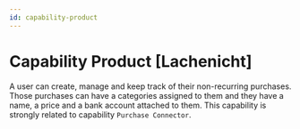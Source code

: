 ```yaml
---
id: capability-product
---
```


# Capability Product [Lachenicht]

A user can create, manage and keep track of their non-recurring purchases.
Those purchases can have a categories assigned to them and they have a name, a price and a bank account attached to them.
This capability is strongly related to capability `Purchase Connector`.

